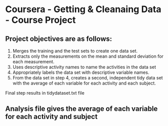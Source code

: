 # Coursera - Getting & Cleanaing Data - Course Project

## Project objectives are as follows:

1.  Merges the training and the test sets to create one data set.
2.  Extracts only the measurements on the mean and standard deviation for each measurement. 
3.  Uses descriptive activity names to name the activities in the data set
4.  Appropriately labels the data set with descriptive variable names. 
5.  From the data set in step 4, creates a second, independent tidy data set with the average of each variable for each activity and each subject.

Final step results in tidydataset.txt file

## Analysis file gives the average of each variable for each activity and subject
